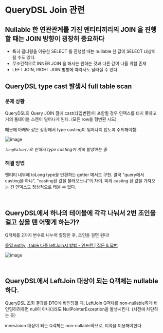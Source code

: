 # QueryDSL Join 관련

## Nullable 한 연관관계를 가진 엔티티끼리의 JOIN 을 진행할 때는 JOIN 방향이 굉장히 중요하다

- 특히 필터링을 이용한 SELECT 를 진행할 때는 nullable 한 값이 SELECT 대상이 될 수도 있다.
- 무조건적으로 INNER JOIN 을 해서는 원하는 것과 다른 값이 나올 위험 존재
- LEFT JOIN, RIGHT JOIN 방향에 따라서도 달라질 수 있다.

##  QueryDSL type cast 발생시 full table scan
### 문제 상황
QueryDSL의 Query JOIN 절에 cast(타입변환)이 포함될 경우 
인덱스를 타지 못하고 거의 풀테이블 스캔이 일어나게 된다.
(모든 row를 형변환 시도)

때문에 아래와 같은 상황에서 type casting이 일어나지 않도록 주의해야함.

![image](https://user-images.githubusercontent.com/37354145/179342355-e23eed7d-cbb1-4c1b-8700-7fd1fa3c5281.png)

*`longValue()`로 인해서 type casting이 계속 발생하는 중*

### 해결 방법
엔티티 내부에 toLong type을 반환하는 getter 메서드 구현.
결국 "query에서 casting을 하냐", "casting된 값을 불러오느냐"의 차이.
미리 casting 된 값을 가져오는 건 인덱스도 정상적으로 태울 수 있다.

<br>

## QueryDSL에서 하나의 테이블에 각각 나눠서 2번 조인을 걸고 싶을 땐 어떻게 하는가?

Q객체를 2가지 변수로 나누어 할당한 후, 조인을 걸면 된다!

[동일 entity , table 다중 leftJoin시 방법 - 인프런 | 질문 & 답변](https://www.inflearn.com/questions/56400)

![image](https://user-images.githubusercontent.com/37354145/179342748-22067972-25c9-4e35-839e-edb301039755.png)

<br>

## QueryDSL에서 LeftJoin 대상이 되는 Q객체는 nullable 하다.
QueryDSL 조회 결과를 DTO에 바인딩할 때,
LeftJoin Q객체를 non-nullable하게 바인딩하려하면
null이 아니더라도 NullPointerException을 발생시킨다.
(사전에 차단하는 듯)

innerJoion 대상이 되는 Q객체는 non-nullable하므로, 이쪽을 이용해야한다.
